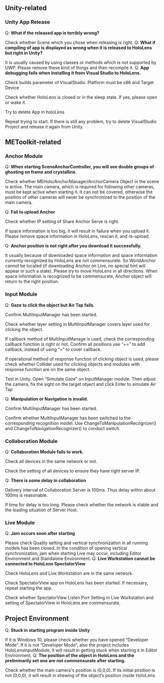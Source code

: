 ## Unity-related
### Unity App Release
Q: **What if the released app is terribly wrong?**

Check whether Scene which you chose when releasing is right.
Q: **What if compiling of app is displayed as wrong when it is released to HoloLens but right in Unity?**

It is usually caused by using classes or methods which is not supported by UWP. Please remove these kind of things and then recompile it.
Q: **App debugging fails when installing it from Visual Studio to HoloLens.**

Check builds parameter of VisualStudio. Platform must be x86 and Target Device

Check whether HoloLens is closed or in the sleep state. If yes, please open or wake it.

Try to delete App in holoLens

Repeat trying to start. If there is still any problem, try to delete VisualStudio Project and release it again from Unity.

## METoolkit-related
### Anchor Module
Q: **When starting SceneAnchorController, you will see double groups of ghosting on frame and crystalline.**

Check whether MEHolo/AnchorManager/AnchorCamera Object in the scene is active. The main camera, which is required for following other cameras, must be kept active when starting it. It can not be covered, otherwise the position of other cameras will never be synchronized to the position of the main camera.

Q: **Fail to upload Anchor**

Check whether IP setting of Share Anchor Serve is right.

If space information is too big, it will result in failure when you upload it. Please remove space information in HoloLens, rescan it, and re-upload.

Q: **Anchor position is not right after you download it successfully.**

It usually because of downloaded space information and space information currently recognized by HoloLens are not commensurate. So WorldAnchor cannot be located (if downloading Anchor on Live, no special hint will appear in such a state). Please try to move HoloLens in all directions. When space information is recognized to be commensurate, Anchor object will return to the right position.

### Input Module
Q: **Gaze to click the object but Air Tap fails.**

Confirm MultiInputManager has been started.

Check whether layer setting in MultiInputManager covers layer used for clicking the object.

If callback method of MultiInputManage is used, check the corresponding callback function is right or not. Confirm all positions use “+=” to add callback, instead of using “=” to cover callback.

If operational method of response function of clicking object is used, please check whether Collider used for clicking objects and modules with response function are on the same object.

Test in Unity. Open “Simulate Gaze” on InputManager module. Then adjust the camera, fix the sight on the target object and click Enter to simulate Air Tap

Q: **Manipulation or Navigation is invalid.**

Confirm MultiInputManager has been started.

Confirm whether MultiInputManager has been switched to the corresponding recognition model. Use ChangeToManipulationRecognizer() and ChangeToNavigationRecognizer() to conduct switch.

### Collaboration Module
Q: **Collaboration Module fails to work.**

Check all devices in the same network or not.

Check the setting of all devices to ensure they have right server IP.

Q: **There is some delay in collaboration**

Delivery interval of Collaboration Server is 100ms. Thus delay within about 100ms is reasonable.

If time for delay is too long. Please check whether the network is stable and the loading situation of Server Host.

### Live Module
Q: **Jam occurs soon after starting**

Please check Quality setting and vertical synchronization in all running models has been closed. In the condition of opening vertical synchronization, jam when starting Live may occur, including Editor Environment and Standalone Environment.
Q: **Live Workstation cannot be connected to HoloLens SpectatorView**

Check HoloLens and Live Workstation are in the same network.

Check SpectatorView app on HoloLens has been started. If necessary, repeat starting the app.

Check whether SpectatorView Listen Port Setting in Live Workstation and setting of SpectatorView in HoloLens are commensurate.

## Project Environment
Q: **Stuck in starting program inside Unity**

If it is Windows 10, please check whether you have opened “Developer Mode”. If it is not “Developer Mode”, also the project includes HoloLensInputModule, it will result in getting stuck when starting it in Editor Environment.
Q: **The position of the object in HoloLens and the preliminarily set one are not commensurate after starting.**

Check whether the main camera's position is (0,0,0). If its initial position is not (0,0,0), it will result in shewing of the object’s position inside HoloLens.



